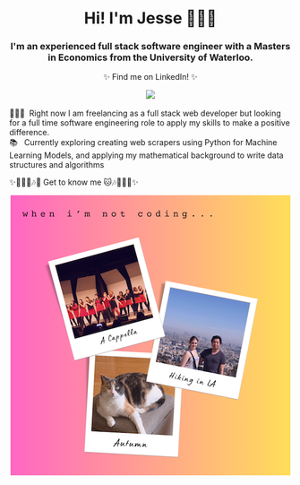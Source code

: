 <h1 align="center"> Hi! I'm Jesse 👩🏻‍💻</h1>

<h3 align="center">I'm an experienced full stack software engineer with a Masters in Economics from the University of Waterloo. </h3>

<p align="center">
 ✨ Find me on LinkedIn! ✨
 </p>
 <p align="center">
  <a target="_blank" href="https://www.linkedin.com/in/juszkay/" target="_blank">
    <img src="https://img.shields.io/badge/linkedin-%230077B5.svg?style=for-the-badge&logo=linkedin&logoColor=white"/>
  </a>
   </p>


👩🏻‍💼&nbsp; Right now I am freelancing as a full stack web developer but looking for a full time software engineering role to apply my skills to make a positive difference.
<br/>
📚 &nbsp; Currently exploring creating web scrapers using Python for Machine Learning Models, and applying my mathematical background to write data structures and algorithms
<br/>
<!-- <table>
 <tr>
  <td halign="center" padding-left="100px"> -->
   <p> ✨💁🏻‍♀️🎶🐱 Get to know me 🐱🎶💁🏻‍♀️✨ </p>
<!--    <br> -->
   
<div align="center">
 
![Some images of things in my life: my cat, hiking, and a cappella singing](https://github.com/jesseuszkay/jesseuszkay/blob/main/aboutme.png?raw=true)

 </div>

<!-- 
  </td>
 </tr>
</table> -->
